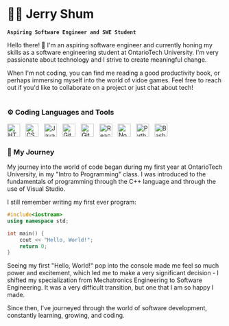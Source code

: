 # 👨‍💻 Jerry Shum

**`Aspiring Software Engineer and SWE Student`**

Hello there! 👋 I'm an aspiring software engineer and currently honing my skills as a software engineering student at OntarioTech University. I'm very passionate about technology and I strive to create meaningful change. 

When I'm not coding, you can find me reading a good productivity book, or perhaps immersing myself into the world of vidoe games. Feel free to reach out if you'd like to collaborate on a project or just chat about tech!

#

### ⚙️ Coding Languages and Tools


<img align="left" alt="HTML" width="30px" style="padding-right:10px;" src="https://cdn.jsdelivr.net/gh/devicons/devicon/icons/html5/html5-plain.svg" />
<img align="left" alt="CSS" width="30px" style="padding-right:10px;" src="https://cdn.jsdelivr.net/gh/devicons/devicon/icons/css3/css3-plain.svg" />
<img align="left" alt="JavaScript" width="30px" style="padding-right:10px;" src="https://cdn.jsdelivr.net/gh/devicons/devicon/icons/javascript/javascript-plain.svg" />
<img align="left" alt="Git" width="30px" style="padding-right:10px;" src="https://cdn.jsdelivr.net/gh/devicons/devicon/icons/git/git-original.svg" />
<img align="left" alt="GitHub" width="30px" style="padding-right:10px;" src="https://cdn.jsdelivr.net/gh/devicons/devicon/icons/github/github-original.svg" />
<img align="left" alt="React" width="30px" style="padding-right:10px;" src="https://cdn.jsdelivr.net/gh/devicons/devicon/icons/react/react-original.svg" />
<img align="left" alt="NodeJS" width="30px" style="padding-right:10px;" src="https://cdn.jsdelivr.net/gh/devicons/devicon/icons/nodejs/nodejs-original.svg" />
<img align="left" alt="Python" width="30px" style="padding-right:10px;" src="https://cdn.jsdelivr.net/gh/devicons/devicon/icons/python/python-plain.svg" />
<img align="left" alt="Bash" width="30px" style="padding-right:10px;" src="https://cdn.jsdelivr.net/gh/devicons/devicon/icons/bash/bash-original.svg" />
<br />

#


### 📙 My Journey

My journey into the world of code began during my first year at OntarioTech University, in my "Intro to Programming" class. I was introduced to the fundamentals of programming through the C++ language and through the use of Visual Studio.

I still remember writing my first ever program:


```cpp
#include<iostream>
using namespace std;

int main() {
    cout << "Hello, World!";
    return 0;
}
```

Seeing my first "Hello, World!" pop into the console made me feel so much power and excitement, which led me to make a very significant decision - I shifted my specialization from Mechatronics Engineering to Software Engineering. It was a very difficult transition, but one that I am so happy I made. 

Since then, I've journeyed through the world of software development, constantly learning, growing, and coding.
